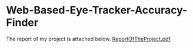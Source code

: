 # Web-Based-Eye-Tracker-Accuracy-Finder
The report of my project is attached below.
[ReportOfTheProject.pdf](https://github.com/dumancode/Web-Based-Eye-Tracker-Accuracy-Finder/files/14424449/ReportOfTheProject.pdf)
